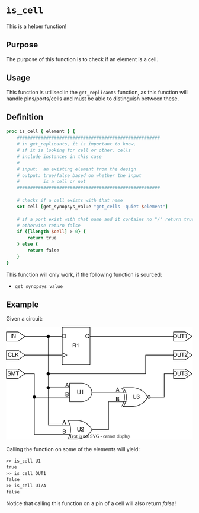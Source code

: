 [is_cell_figure]: ../figures/helper_functions/is_cell.drawio.svg

# ```ìs_cell```

This is a helper function!

## Purpose

The purpose of this function is to check if an element is a cell.

## Usage

This function is utilised in the ```get_replicants``` function, as this function will handle pins/ports/cells and must be able to distinguish between these.

## Definition

```tcl
proc is_cell { element } {
    ######################################################
    # in get_replicants, it is important to know,
    # if it is looking for cell or other. cells
    # include instances in this case
    #
    # input:  an existing element from the design
    # output: true/false based on whether the input
    #         is a cell or not
    ######################################################
    
    # checks if a cell exists with that name 
    set cell [get_synopsys_value "get_cells -quiet $element"]

    # if a port exist with that name and it contains no "/" return true, 
    # otherwise return false
    if {[llength $cell] > 0} {
        return true
    } else {
        return false
    }
}
```

This function will only work, if the following function is sourced:

* ```get_synopsys_value```

## Example

Given a circuit:

![Example hierachy.][is_cell_figure]

Calling the function on some of the elements will yield:

```tcl
>> is_cell U1
true
>> is_cell OUT1
false
>> is_cell U1/A
false
```

Notice that calling this function on a pin of a cell will also return *false*!
